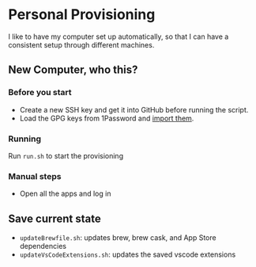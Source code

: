 # Personal Provisioning

I like to have my computer set up automatically, so that I can have a consistent setup through different machines.

## New Computer, who this?

### Before you start

- Create a new SSH key and get it into GitHub before running the script.
- Load the GPG keys from 1Password and [import them](https://makandracards.com/makandra-orga/37763-gpg-extract-private-key-and-import-on-different-machine).

### Running
Run `run.sh` to start the provisioning

### Manual steps

- Open all the apps and log in

## Save current state

- `updateBrewfile.sh`: updates brew, brew cask, and App Store dependencies
- `updateVsCodeExtensions.sh`: updates the saved vscode extensions

